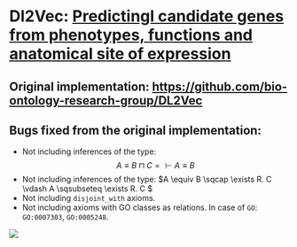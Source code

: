 # Dl2Vec: [Predictingl candidate genes from phenotypes, functions and anatomical site of expression](https://academic.oup.com/bioinformatics/article/37/6/853/5922810)

## Original implementation: <https://github.com/bio-ontology-research-group/DL2Vec>


## Bugs fixed from the original implementation:

* Not including inferences of the type: $$A \equiv B \sqcap C = \vdash A \equiv B $$
* Not including inferences of the type: $A \equiv B \sqcap \exists R. C \vdash A \sqsubseteq \exists R. C $
* Not including `disjoint_with` axioms.
* Not including axioms with GO classes as relations. In case of `GO`: `GO:0007303`, `GO:0005248`.
<img src="https://render.githubusercontent.com/render/math?math=e^{i \pi} = -1">
